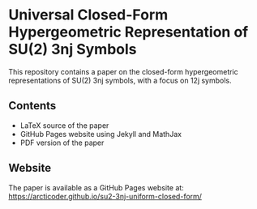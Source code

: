 # Universal Closed-Form Hypergeometric Representation of SU(2) 3nj Symbols

This repository contains a paper on the closed-form hypergeometric representations of SU(2) 3nj symbols, with a focus on 12j symbols.

## Contents

- LaTeX source of the paper
- GitHub Pages website using Jekyll and MathJax
- PDF version of the paper

## Website

The paper is available as a GitHub Pages website at:
https://arcticoder.github.io/su2-3nj-uniform-closed-form/